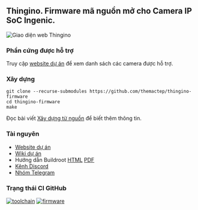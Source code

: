 ## Thingino. Firmware mã nguồn mở cho Camera IP SoC Ingenic.

![Giao diện web Thingino](https://thingino.com/a/webui-hawaii.jpg)

### Phần cứng được hỗ trợ

Truy cập [website dự án][0] để xem danh sách các camera được hỗ trợ.

### Xây dựng

```
git clone --recurse-submodules https://github.com/themactep/thingino-firmware
cd thingino-firmware
make
```
Đọc bài viết [Xây dựng từ nguồn](https://github.com/themactep/thingino-firmware/wiki/Building-from-sources) để biết thêm thông tin.

### Tài nguyên

- [Website dự án][0]
- [Wiki dự án][1]
- Hướng dẫn Buildroot [HTML][5] [PDF][6]
- [Kênh Discord][3]
- [Nhóm Telegram][4]

### Trạng thái CI GitHub

[![toolchain](https://github.com/themactep/thingino-firmware/actions/workflows/toolchain.yaml/badge.svg)](https://github.com/themactep/thingino-firmware/actions/workflows/toolchain.yaml)
[![firmware](https://github.com/themactep/thingino-firmware/actions/workflows/firmware.yaml/badge.svg)](https://github.com/themactep/thingino-firmware/actions/workflows/firmware.yaml)


[0]: https://thingino.com/
[1]: https://github.com/xuanvuong1702/thingino-firmware/blob/master/Wiki_vi.md
[3]: https://discord.gg/xDmqS944zr
[4]: https://t.me/thingino
[5]: https://buildroot.org/downloads/manual/manual.html
[6]: https://nightly.buildroot.org/manual.pdf
